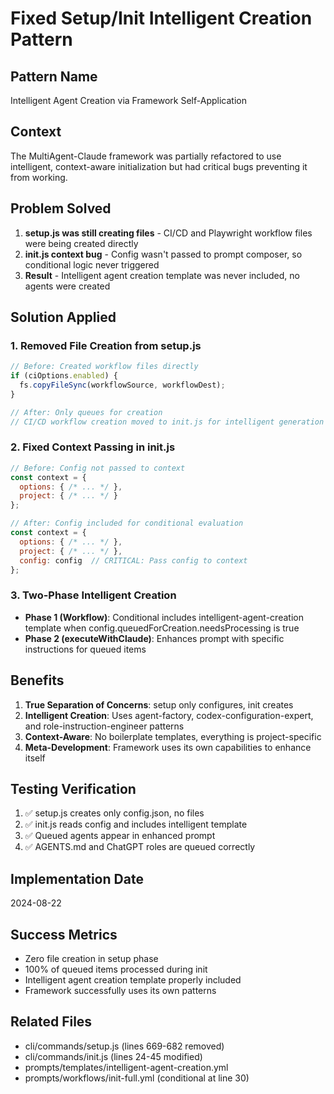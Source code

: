 # Fixed Setup/Init Intelligent Creation Pattern

## Pattern Name
Intelligent Agent Creation via Framework Self-Application

## Context
The MultiAgent-Claude framework was partially refactored to use intelligent, context-aware initialization but had critical bugs preventing it from working.

## Problem Solved
1. **setup.js was still creating files** - CI/CD and Playwright workflow files were being created directly
2. **init.js context bug** - Config wasn't passed to prompt composer, so conditional logic never triggered
3. **Result** - Intelligent agent creation template was never included, no agents were created

## Solution Applied

### 1. Removed File Creation from setup.js
```javascript
// Before: Created workflow files directly
if (ciOptions.enabled) {
  fs.copyFileSync(workflowSource, workflowDest);
}

// After: Only queues for creation
// CI/CD workflow creation moved to init.js for intelligent generation
```

### 2. Fixed Context Passing in init.js
```javascript
// Before: Config not passed to context
const context = {
  options: { /* ... */ },
  project: { /* ... */ }
};

// After: Config included for conditional evaluation
const context = {
  options: { /* ... */ },
  project: { /* ... */ },
  config: config  // CRITICAL: Pass config to context
};
```

### 3. Two-Phase Intelligent Creation
- **Phase 1 (Workflow)**: Conditional includes intelligent-agent-creation template when config.queuedForCreation.needsProcessing is true
- **Phase 2 (executeWithClaude)**: Enhances prompt with specific instructions for queued items

## Benefits
1. **True Separation of Concerns**: setup only configures, init creates
2. **Intelligent Creation**: Uses agent-factory, codex-configuration-expert, and role-instruction-engineer patterns
3. **Context-Aware**: No boilerplate templates, everything is project-specific
4. **Meta-Development**: Framework uses its own capabilities to enhance itself

## Testing Verification
1. ✅ setup.js creates only config.json, no files
2. ✅ init.js reads config and includes intelligent template
3. ✅ Queued agents appear in enhanced prompt
4. ✅ AGENTS.md and ChatGPT roles are queued correctly

## Implementation Date
2024-08-22

## Success Metrics
- Zero file creation in setup phase
- 100% of queued items processed during init
- Intelligent agent creation template properly included
- Framework successfully uses its own patterns

## Related Files
- cli/commands/setup.js (lines 669-682 removed)
- cli/commands/init.js (lines 24-45 modified)
- prompts/templates/intelligent-agent-creation.yml
- prompts/workflows/init-full.yml (conditional at line 30)